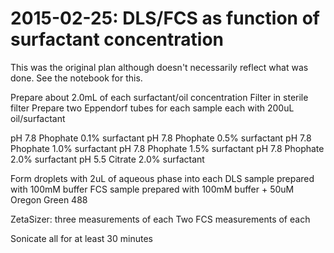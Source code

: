 # 2015-02-25: DLS/FCS as function of surfactant concentration

This was the original plan although doesn't necessarily reflect what was done.
See the notebook for this.

Prepare about 2.0mL of each surfactant/oil concentration
Filter in sterile filter
Prepare two Eppendorf tubes for each sample each with 200uL oil/surfactant

pH 7.8 Phophate 0.1% surfactant
pH 7.8 Phophate 0.5% surfactant
pH 7.8 Phophate 1.0% surfactant
pH 7.8 Phophate 1.5% surfactant
pH 7.8 Phophate 2.0% surfactant
pH 5.5 Citrate 2.0% surfactant

Form droplets with 2uL of aqueous phase into each
DLS sample prepared with 100mM buffer
FCS sample prepared with 100mM buffer + 50uM Oregon Green 488

ZetaSizer: three measurements of each
Two FCS measurements of each

Sonicate all for at least 30 minutes
